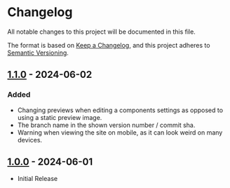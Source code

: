# Changelog
All notable changes to this project will be documented in this file.

The format is based on [Keep a Changelog](https://keepachangelog.com/en/1.1.0/),
and this project adheres to [Semantic Versioning](https://semver.org/spec/v2.0.0.html).


## [1.1.0] - 2024-06-02

### Added
- Changing previews when editing a components settings as opposed to using a static preview image.
- The branch name in the shown version number / commit sha.
- Warning when viewing the site on mobile, as it can look weird on many devices.


## [1.0.0] - 2024-06-01
- Initial Release


[1.1.0]: https://github.com/ImCodist/minecraft-pride-pack-generator/compare/1.0.0...1.1.0
[1.0.0]: https://github.com/ImCodist/minecraft-pride-pack-generator/releases/tag/1.0.0